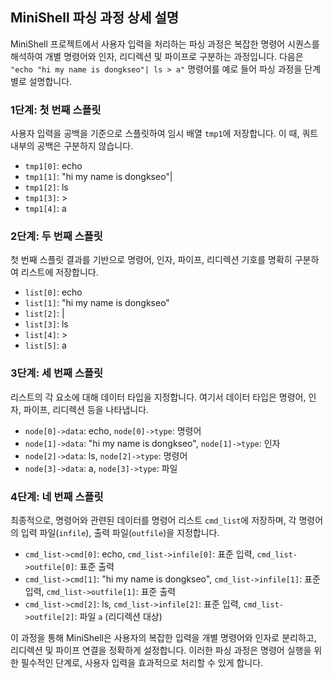 ## MiniShell 파싱 과정 상세 설명

MiniShell 프로젝트에서 사용자 입력을 처리하는 파싱 과정은 복잡한 명령어 시퀀스를 해석하여 개별 명령어와 인자, 리디렉션 및 파이프로 구분하는 과정입니다. 다음은 `"echo "hi my name is dongkseo"| ls > a"` 명령어를 예로 들어 파싱 과정을 단계별로 설명합니다.

### 1단계: 첫 번째 스플릿

사용자 입력을 공백을 기준으로 스플릿하여 임시 배열 `tmp1`에 저장합니다. 이 때, 쿼트 내부의 공백은 구분하지 않습니다.

- `tmp1[0]`: echo
- `tmp1[1]`: "hi my name is dongkseo"|
- `tmp1[2]`: ls
- `tmp1[3]`: >
- `tmp1[4]`: a

### 2단계: 두 번째 스플릿

첫 번째 스플릿 결과를 기반으로 명령어, 인자, 파이프, 리디렉션 기호를 명확히 구분하여 리스트에 저장합니다.

- `list[0]`: echo
- `list[1]`: "hi my name is dongkseo"
- `list[2]`: |
- `list[3]`: ls
- `list[4]`: >
- `list[5]`: a

### 3단계: 세 번째 스플릿

리스트의 각 요소에 대해 데이터 타입을 지정합니다. 여기서 데이터 타입은 명령어, 인자, 파이프, 리디렉션 등을 나타냅니다.

- `node[0]->data`: echo, `node[0]->type`: 명령어
- `node[1]->data`: "hi my name is dongkseo", `node[1]->type`: 인자
- `node[2]->data`: ls, `node[2]->type`: 명령어
- `node[3]->data`: a, `node[3]->type`: 파일

### 4단계: 네 번째 스플릿

최종적으로, 명령어와 관련된 데이터를 명령어 리스트 `cmd_list`에 저장하며, 각 명령어의 입력 파일(`infile`), 출력 파일(`outfile`)을 지정합니다.

- `cmd_list->cmd[0]`: echo, `cmd_list->infile[0]`: 표준 입력, `cmd_list->outfile[0]`: 표준 출력
- `cmd_list->cmd[1]`: "hi my name is dongkseo", `cmd_list->infile[1]`: 표준 입력, `cmd_list->outfile[1]`: 표준 출력
- `cmd_list->cmd[2]`: ls, `cmd_list->infile[2]`: 표준 입력, `cmd_list->outfile[2]`: 파일 `a` (리디렉션 대상)

이 과정을 통해 MiniShell은 사용자의 복잡한 입력을 개별 명령어와 인자로 분리하고, 리디렉션 및 파이프 연결을 정확하게 설정합니다. 이러한 파싱 과정은 명령어 실행을 위한 필수적인 단계로, 사용자 입력을 효과적으로 처리할 수 있게 합니다.
